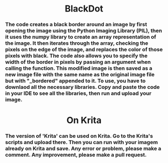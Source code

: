 
<h1>
<div align="center">  BlackDot </div>
 </h1>


<h3>
 The code creates a black border around an image by first opening the image using the Python Imaging Library (PIL), then it uses the numpy library to create an array representation of the image. It then iterates through the array, checking the pixels on the edge of the image, and replaces the color of those pixels with black. The code also allows you to specify the width of the border in pixels by passing an argument when calling the function. This modified image is then saved as a new image file with the same name as the original image file but with "_bordered" appended to it. To use, you have to downlaod all the necessary libraries. Copy and paste the code in your IDE to see all the libraries, then run and upload your 
image.
 </h3>
 
 
 <h1>
 <div align="center"> On Krita </div>
 </h1>
 
 <h3>
 The version of 'Krita' can be used on Krita. Go to the Krita's scripts and upload there. Then you can run with your imagem 
already on Krita and save. Any error or problem, please make a comment. Any improvement, please make a pull request.   
</h3>
